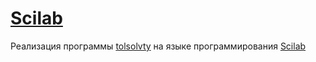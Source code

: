 # [Scilab](https://www.scilab.org)

Реализация программы [tolsolvty](http://www.nsc.ru/interval/) на языке программирования [Scilab](https://www.scilab.org)
